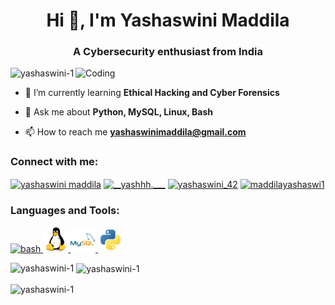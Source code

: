 <h1 align="center">Hi 👋, I'm Yashaswini Maddila</h1>
<h3 align="center">A Cybersecurity enthusiast from India</h3>
<img align="right" alt="Coding" width="400" src="https://media.tenor.com/IF2JdxzmyN4AAAAi/coding-girl.gif">

<p align="left"> <img src="https://komarev.com/ghpvc/?username=yashaswini-1&label=Profile%20views&color=0e75b6&style=flat" alt="yashaswini-1" /> </p>

- 🌱 I’m currently learning **Ethical Hacking and Cyber Forensics**

- 💬 Ask me about **Python, MySQL, Linux, Bash**

- 📫 How to reach me **yashaswinimaddila@gmail.com**

<h3 align="left">Connect with me:</h3>
<p align="left">
<a href="https://linkedin.com/in/yashaswini maddila" target="blank"><img align="center" src="https://raw.githubusercontent.com/rahuldkjain/github-profile-readme-generator/master/src/images/icons/Social/linked-in-alt.svg" alt="yashaswini maddila" height="30" width="40" /></a>
<a href="https://instagram.com/__yashhh.___" target="blank"><img align="center" src="https://raw.githubusercontent.com/rahuldkjain/github-profile-readme-generator/master/src/images/icons/Social/instagram.svg" alt="__yashhh.___" height="30" width="40" /></a>
<a href="https://www.codechef.com/users/yashaswini_42" target="blank"><img align="center" src="https://cdn.jsdelivr.net/npm/simple-icons@3.1.0/icons/codechef.svg" alt="yashaswini_42" height="30" width="40" /></a>
<a href="https://www.hackerrank.com/maddilayashaswi1" target="blank"><img align="center" src="https://raw.githubusercontent.com/rahuldkjain/github-profile-readme-generator/master/src/images/icons/Social/hackerrank.svg" alt="maddilayashaswi1" height="30" width="40" /></a>
</p>

<h3 align="left">Languages and Tools:</h3>
<p align="left"> <a href="https://www.gnu.org/software/bash/" target="_blank" rel="noreferrer"> <img src="https://www.vectorlogo.zone/logos/gnu_bash/gnu_bash-icon.svg" alt="bash" width="40" height="40"/> </a> <a href="https://www.linux.org/" target="_blank" rel="noreferrer"> <img src="https://raw.githubusercontent.com/devicons/devicon/master/icons/linux/linux-original.svg" alt="linux" width="40" height="40"/> </a> <a href="https://www.mysql.com/" target="_blank" rel="noreferrer"> <img src="https://raw.githubusercontent.com/devicons/devicon/master/icons/mysql/mysql-original-wordmark.svg" alt="mysql" width="40" height="40"/> </a> <a href="https://www.python.org" target="_blank" rel="noreferrer"> <img src="https://raw.githubusercontent.com/devicons/devicon/master/icons/python/python-original.svg" alt="python" width="40" height="40"/> </a> </p>

<p><img align="left" src="https://github-readme-stats.vercel.app/api/top-langs?username=yashaswini-1&show_icons=true&locale=en&layout=compact" alt="yashaswini-1" /></p>

<p>&nbsp;<img align="center" src="https://github-readme-stats.vercel.app/api?username=yashaswini-1&show_icons=true&locale=en" alt="yashaswini-1" /></p>

<p><img align="center" src="https://github-readme-streak-stats.herokuapp.com/?user=yashaswini-1&" alt="yashaswini-1" /></p>
